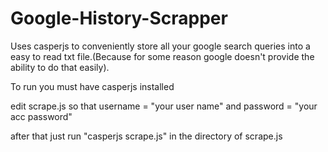 # Google-History-Scrapper
Uses casperjs to conveniently store all your google search queries into a easy to read txt file.(Because for some reason google doesn't provide the ability to do that easily). 
    <p>To run you must have casperjs installed</p>
    <p> edit scrape.js so that username = "your user name" and password = "your acc password"
    <p>after that just run "casperjs scrape.js" in the directory of scrape.js</p>
    
